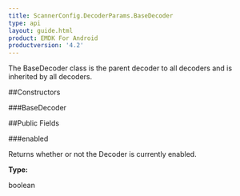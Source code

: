 ```yaml
---
title: ScannerConfig.DecoderParams.BaseDecoder
type: api
layout: guide.html
product: EMDK For Android
productversion: '4.2'
---
```



The BaseDecoder class is the parent decoder to all decoders and is
 inherited by all decoders.

##Constructors

###BaseDecoder



##Public Fields

###enabled

Returns whether or not the Decoder is currently enabled.

**Type:**

boolean

